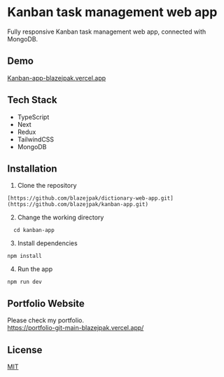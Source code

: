 
# Kanban task management web app

Fully responsive Kanban task management web app, connected with MongoDB.






## Demo

[Kanban-app-blazejpak.vercel.app](https://kanban-app-blazejpak.vercel.app/)


## Tech Stack

* TypeScript
* Next
* Redux
* TailwindCSS
* MongoDB





## Installation
1. Clone the repository
```
[https://github.com/blazejpak/dictionary-web-app.git](https://github.com/blazejpak/kanban-app.git)
```

2. Change the working directory
```
  cd kanban-app
```

3. Install dependencies
```
npm install
```

4. Run the app

```
npm run dev
```
## Portfolio Website
Please check my portfolio. <br/>
 https://portfolio-git-main-blazejpak.vercel.app/
## License

[MIT](https://choosealicense.com/licenses/mit/)

